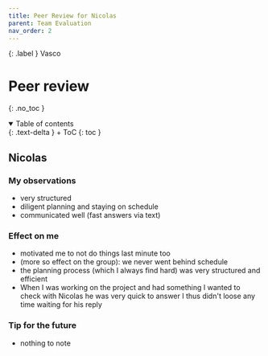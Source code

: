 ```yaml
---
title: Peer Review for Nicolas
parent: Team Evaluation
nav_order: 2
---
```


{: .label }
Vasco

# Peer review
{: .no_toc }

<details open markdown="block">
{: .text-delta }
<summary>Table of contents</summary>
+ ToC
{: toc }
</details>

## Nicolas

### My observations

- very structured
- diligent planning and staying on schedule
- communicated well (fast answers via text)

### Effect on me

- motivated me to not do things last minute too
- (more so effect on the group): we never went behind schedule
- the planning process (which I always find hard) was very structured and efficient
- When I was working on the project and had something I wanted to check with Nicolas he was very quick to answer I thus didn't loose any time waiting for his reply

### Tip for the future

- nothing to note